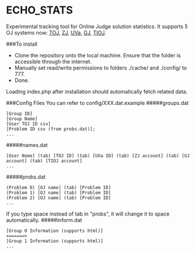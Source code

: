 ECHO_STATS
=====

Experimental tracking tool for Online Judge solution statistics.
It supports 5 OJ systems now: [TOJ](http://toj.tfcis.org/oj/info/), [ZJ](http://zerojudge.tw/), [UVa](http://uva.onlinejudge.org/), [GJ](http://www.tcgs.tc.edu.tw:1218/), [TIOJ](http://tioj.ck.tp.edu.tw/).

###To install

- Clone the repository onto the local machine. Ensure that the folder is accessible through the internet.
- Manually set read/write permissions to folders ./cache/ and ./config/ to 777.
- Done.

Loading index.php after installation should automatically fetch related data.

###Config Files
You can refer to config/XXX.dat.example
#####groups.dat
```
[Group ID]
[Group Name]
[User TOJ ID csv]
[Problem ID csv (from probs.dat)];
...
```
#####names.dat
```
[User Name] (tab) [TOJ ID] (tab) [UVa ID] (tab) [ZJ account] (tab) [GJ account] (tab) [TIOJ account]
...
```
#####probs.dat
```
(Problem 0) [OJ name] (tab) [Problem ID]
(Problem 1) [OJ name] (tab) [Problem ID]
(Problem 2) [OJ name] (tab) [Problem ID]
...
```
If you type space instead of tab in "probs", it will change it to space automatically.
#####inform.dat
```
[Group 0 Information (supports html)]
<======>
[Group 1 Information (supports html)]
...
```
